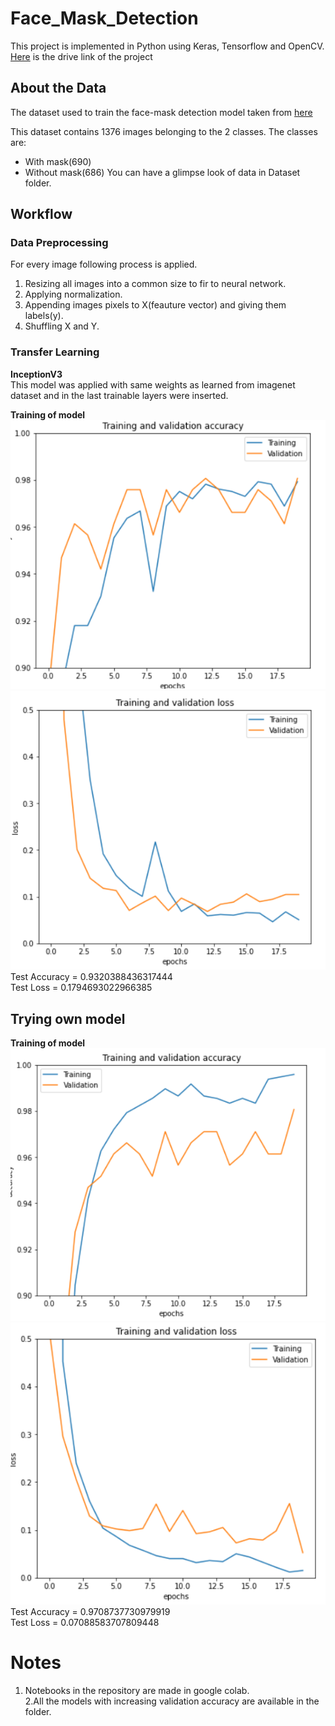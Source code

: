 # Face_Mask_Detection

This project is implemented in Python using Keras, Tensorflow and OpenCV.<br>
[Here](https://drive.google.com/drive/u/1/folders/1NnPrkV6WzrvxHMCxUAJYkJVtDCPyPeLI) is the drive link of the project 

## About the Data

The dataset used to train the face-mask detection model taken from [here](https://github.com/prajnasb/observations/tree/master/experiements/data)

This dataset contains 1376 images belonging to the 2 classes.
The classes are:
- With mask(690)
- Without mask(686)
You can have a glimpse look of data in Dataset folder.

## Workflow
### Data Preprocessing
For every image following process is applied.
  1. Resizing all images into a common size to fir to neural network.
  2. Applying normalization.
  3. Appending images pixels to X(feauture vector) and giving them labels(y).
  4. Shuffling X and Y.

### Transfer Learning
 **InceptionV3**<br>
     This model was applied with same weights as learned from imagenet dataset and in the last trainable layers were inserted.<br>
     
   **Training of model** <br>
   ![name-of-you-image](https://github.com/ATGP07/Face_mask_detection/blob/main/incep_accu.png?raw=true)
   ![name-of-you-image](https://github.com/ATGP07/Face_mask_detection/blob/main/incep_loss.png)
 Test Accuracy = 0.9320388436317444<br>
 Test Loss = 0.1794693022966385<br>
  
 ## Trying own model
 
   **Training of model** <br>
   ![name-of-you-image](https://github.com/ATGP07/Face_mask_detection/blob/main/model_accu.png?raw=true)
   ![name-of-you-image](https://github.com/ATGP07/Face_mask_detection/blob/main/model_loss.png)
 Test Accuracy = 0.9708737730979919<br>
 Test Loss = 0.07088583707809448<br>

# Notes
   1. Notebooks in the repository are made in google colab.<br>
   2.All the models with increasing validation accuracy are available in the folder.
